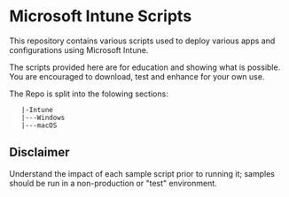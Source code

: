 # Microsoft Intune Scripts
This repository contains various scripts used to deploy various apps and configurations using Microsoft Intune.

The scripts provided here are for education and showing what is possible. You are encouraged to download, test and enhance for your own use.

The Repo is split into the folowing sections:

```
   |-Intune
   |---Windows
   |---macOS
   ```
## Disclaimer
Understand the impact of each sample script prior to running it; samples should be run in a non-production or "test" environment.
